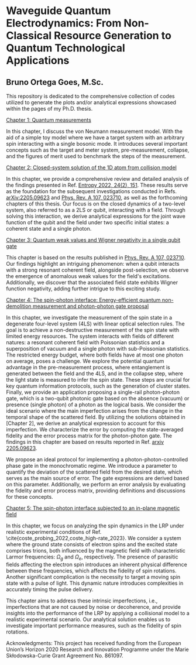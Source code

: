 # Waveguide Quantum Electrodynamics: From Non-Classical Resource Generation to Quantum Technological Applications
## Bruno Ortega Goes, M.Sc.

This repository is dedicated to the comprehensive collection of codes utilized to generate the plots and/or analytical expressions showcased within the pages of my Ph.D. thesis.


[Chapter 1: Quantum measurements](Chapter1)

In this chapter, I discuss the von Neumann measurement model. With the aid of a simple toy model where we have a target system with an arbitrary spin interacting with a single bosonic mode. It introduces several important concepts such as the target and meter system, pre-measurement, collapse, and the figures of merit used to benchmark the steps of the measurement. 

[Chapter 2: Closed-system solution of the 1D atom from collision model](Chapter2)

In this chapter, we provide a comprehensive review and detailed analysis of the findings presented in Ref. [Entropy 2022, 24(2), 151](https://www.mdpi.com/1099-4300/24/2/151). These results serve as the foundation for the subsequent investigations conducted in Refs. [arXiv:2205.09623](https://arxiv.org/abs/2205.09623) and [Phys. Rev. A 107, 023710](https://journals.aps.org/pra/abstract/10.1103/PhysRevA.107.023710), as well as the forthcoming chapters of this thesis. Our focus is on the closed dynamics of a two-level system, also referred to as a 2LS or qubit, interacting with a field. Through solving this interaction, we derive analytical expressions for the joint wave function of the qubit and the field under two specific initial states: a coherent state and a single photon.

[Chapter 3: Quantum weak values and Wigner negativity in a single qubit gate](Chapter3)

This chapter is based on the results published in [Phys. Rev. A 107, 023710](https://journals.aps.org/pra/abstract/10.1103/PhysRevA.107.023710). Our findings highlight an intriguing phenomenon: when a qubit interacts with a strong resonant coherent field, alongside post-selection, we observe the emergence of anomalous weak values for the field's excitations. Additionally, we discover that the associated field state exhibits Wigner function negativity, adding further intrigue to this exciting study.

[Chapter 4: The spin-photon interface: Energy-efficient quantum non-demolition measurement and photon-photon gate proposal](Chapter4)

In this chapter, we investigate the measurement of the spin state in a degenerate four-level system (4LS) with linear optical selection rules. The goal is to achieve a non-destructive measurement of the spin state with limited energy resources. The system interacts with fields of different natures: a resonant coherent field
with Poissonian statistics and a superposition of vacuum and a single photon with sub-Poissonian statistics. The restricted energy budget, where both fields have at most one photon on average, poses a challenge. We explore the potential quantum advantage in the pre-measurement process, where entanglement is generated between the field and the
4LS, and in the collapse step, where the light state is measured to infer the spin state. These steps are crucial for key quantum information protocols, such as the generation of cluster states. Finally, we provide an application proposing a single-rail photon-photon gate, which is a two-qubit photonic gate based on the absence (vacuum) or presence
(single photon) of a photon as the logical basis. We consider the ideal scenario where the main imperfection arises from the change in the temporal shape of the scattered field. By utilizing the solutions obtained in [Chapter 2], we derive an analytical expression to account for this imperfection. We characterize
the error by computing the state-averaged fidelity and the error process matrix for the photon-photon gate. The findings in this chapter are based on results reported in Ref. [arxiv 2205.09623](https://arxiv.org/pdf/2205.09623.pdf).


We propose an ideal protocol for implementing a photon-photon-controlled phase gate in the monochromatic regime. We introduce a parameter to quantify the deviation of the scattered field from the desired state, which serves as the main source of error. The gate expressions are derived based on this parameter. Additionally, we perform an error analysis by evaluating the fidelity and error process matrix, providing definitions and discussions for these concepts.

[Chapter 5: The spin-photon interface subjected to an in-plane magnetic field](Chapter5)

In this chapter, we focus on analyzing the spin dynamics in the LRP under realistic experimental conditions of Ref. \cite{coste_probing_2022,coste_high-rate_2023}.
We consider a system where the ground state consists of electron spins and the excited state comprises trions, both influenced by the magnetic
field with characteristic Larmor frequencies: $\Omega_{g}$ and $\Omega_{e}$, respectively. The presence of parasitic fields affecting the electron
spin introduces an inherent physical difference between these frequencies, which affects the fidelity of spin rotations. Another significant complication is the necessity to target a moving spin state with a pulse of light. This dynamic nature introduces complexities in accurately timing the pulse delivery.

This chapter aims to address these intrinsic imperfections, i.e., imperfections that are not caused by noise or decoherence, and provide insights into the performance of the LRP by applying a collisional model to a realistic experimental scenario. Our analytical solution enables us to investigate important performance measures, such as the fidelity of spin rotations.

Acknowledgments: This project has received funding from the European Union’s Horizon 2020 Research and Innovation Programme under the Marie Skłodowska-Curie Grant Agreement No. 861097.



